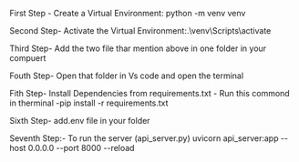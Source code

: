 First Step -
  Create a Virtual Environment: python -m venv venv

  
Second Step-
  Activate the Virtual Environment:.\venv\Scripts\activate

  
Third Step-
  Add the two file thar mention above in one folder in your compuert

  
Fouth Step-
 Open that folder in Vs code and open the terminal

 
Fith Step-
  Install Dependencies from requirements.txt - Run this commond in therminal -pip install -r requirements.txt

  
Sixth Step-
 add.env file in your folder

 
Seventh Step:-
  To run the server (api_server.py)
  uvicorn api_server:app --host 0.0.0.0 --port 8000 --reload
